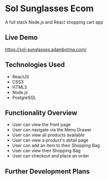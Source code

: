 # Sol Sunglasses Ecom 

A full stack Node.js and React shopping cart app


## Live Demo

https://sol-sunglasses.adambotma.com/


## Technologies Used
  * ReactJS
  * CSS3
  * HTML5
  * Node.js
  * PostgreSQL


## Functionality Overview 
  * User can view the front page 
  * User can navigate via the Menu Drawer
  * User can view all products available
  * User can view a product's detail page
  * User can add an item to their Shopping Bag
  * User can view their Shopping Bag
  * User can checkout and place an order
  

## Further Development Plans 
